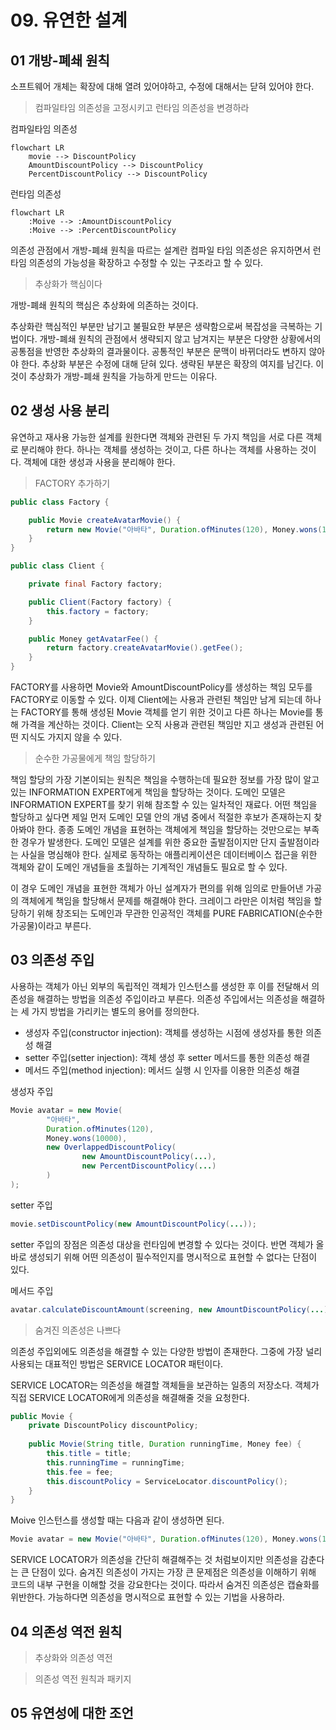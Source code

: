 # 09. 유연한 설계
## 01 개방-폐쇄 원칙
소프트웨어 개체는 확장에 대해 열려 있어야하고, 수정에 대해서는 닫혀 있어야 한다.

> 컴파일타임 의존성을 고정시키고 런타임 의존성을 변경하라

컴파일타임 의존성
```mermaid
flowchart LR
    movie --> DiscountPolicy
    AmountDiscountPolicy --> DiscountPolicy
    PercentDiscountPolicy --> DiscountPolicy
```

런타임 의존성
```mermaid
flowchart LR
    :Moive --> :AmountDiscountPolicy
    :Moive --> :PercentDiscountPolicy
```
의존성 관점에서 개방-폐쇄 원칙을 따르는 설계란 컴파일 타임 의존성은 유지하면서 런타임 의존성의 가능성을 확장하고 수정할 수 있는 구조라고 할 수 있다.

> 추상화가 핵심이다

개방-폐쇄 원칙의 핵심은 추상화에 의존하는 것이다.

추상화란 핵심적인 부분만 남기고 불필요한 부분은 생략함으로써 복잡성을 극복하는 기법이다.
개방-폐쇄 원칙의 관점에서 생략되지 않고 남겨지는 부분은 다양한 상황에서의 공통점을 반영한 추상화의 결과물이다.
공통적인 부분은 문맥이 바뀌더라도 변하지 않아야 한다.
추상화 부분은 수정에 대해 닫혀 있다.
생략된 부분은 확장의 여지를 남긴다. 이것이 추상화가 개방-폐쇄 원칙을 가능하게 만드는 이유다.

## 02 생성 사용 분리
유연하고 재사용 가능한 설계를 원한다면 객체와 관련된 두 가지 책임을 서로 다른 객체로 분리해야 한다.
하나는 객체를 생성하는 것이고, 다른 하나는 객체를 사용하는 것이다.
객체에 대한 생성과 사용을 분리해야 한다.

> FACTORY 추가하기

```java
public class Factory {

    public Movie createAvatarMovie() {
        return new Movie("아바타", Duration.ofMinutes(120), Money.wons(10000), new AmountDiscountPolicy());
    }
}
```

```java
public class Client {

    private final Factory factory;

    public Client(Factory factory) {
        this.factory = factory;
    }

    public Money getAvatarFee() {
        return factory.createAvatarMovie().getFee();
    }
}
```
FACTORY를 사용하면 Movie와 AmountDiscountPolicy를 생성하는 책임 모두를 FACTORY로 이동할 수 있다.
이제 Client에는 사용과 관련된 책임만 남게 되는데 하나는 FACTORY를 통해 생성된 Movie 객체를 얻기 위한 것이고
다른 하나는 Movie를 통해 가격을 계산하는 것이다.
Client는 오직 사용과 관련된 책임만 지고 생성과 관련된 어떤 지식도 가지지 않을 수 있다.

> 순수한 가공물에게 책임 할당하기

책임 할당의 가장 기본이되는 원칙은 책임을 수행하는데 필요한 정보를 가장 많이 알고 있는 INFORMATION EXPERT에게 책임을 할당하는 것이다.
도메인 모델은 INFORMATION EXPERT를 찾기 위해 참조할 수 있는 일차적인 재료다. 
어떤 책임을 할당하고 싶다면 제일 먼저 도메인 모델 안의 개념 중에서 적절한 후보가 존재하는지 찾아봐야 한다.
종종 도메인 개념을 표현하는 객체에게 책임을 할당하는 것만으로는 부족한 경우가 발생한다.
도메인 모델은 설계를 위한 중요한 출발점이지만 단지 출발점이라는 사실을 명심해야 한다.
실제로 동작하는 애플리케이션은 데이터베이스 접근을 위한 객체와 같이 도메인 개념들을 초월하는 기계적인 개념들도 필요로 할 수 있다.

이 경우 도메인 개념을 표현한 객체가 아닌 설계자가 편의를 위해 임의로 만들어낸 가공의 객체에게 책임을 할당해서 문제를 해결해야 한다.
크레이그 라만은 이처럼 책임을 할당하기 위해 창조되는 도메인과 무관한 인공적인 객체를 PURE FABRICATION(순수한 가공물)이라고 부른다.

## 03 의존성 주입

사용하는 객체가 아닌 외부의 독립적인 객체가 인스턴스를 생성한 후 이를 전달해서 의존성을 해결하는 방법을 의존성 주입이라고 부른다.
의존성 주입에서는 의존성을 해결하는 세 가지 방법을 가리키는 별도의 용어를 정의한다.

* 생성자 주입(constructor injection): 객체를 생성하는 시점에 생성자를 통한 의존성 해결
* setter 주입(setter injection): 객체 생성 후 setter 메서드를 통한 의존성 해결
* 메서드 주입(method injection): 메서드 실행 시 인자를 이용한 의존성 해결

생성자 주입
```java
Movie avatar = new Movie(
        "아바타", 
        Duration.ofMinutes(120), 
        Money.wons(10000), 
        new OverlappedDiscountPolicy(
                new AmountDiscountPolicy(...),
                new PercentDiscountPolicy(...)
        )
);
```

setter 주입
```java
movie.setDiscountPolicy(new AmountDiscountPolicy(...));
```
setter 주입의 장점은 의존성 대상을 런타임에 변경할 수 있다는 것이다.
반면 객체가 올바로 생성되기 위해 어떤 의존성이 필수적인지를 명시적으로 표현할 수 없다는 단점이 있다.

메서드 주입
```java
avatar.calculateDiscountAmount(screening, new AmountDiscountPolicy(...));
```

> 숨겨진 의존성은 나쁘다

의존성 주입외에도 의존성을 해결할 수 있는 다양한 방법이 존재한다.
그중에 가장 널리 사용되는 대표적인 방법은 SERVICE LOCATOR 패턴이다.

SERVICE LOCATOR는 의존성을 해결할 객체들을 보관하는 일종의 저장소다.
객체가 직접 SERVICE LOCATOR에게 의존성을 해결해줄 것을 요청한다.

```java
public Movie {
    private DiscountPolicy discountPolicy;
    
    public Movie(String title, Duration runningTime, Money fee) {
        this.title = title;
        this.runningTime = runningTime;
        this.fee = fee;
        this.discountPolicy = ServiceLocator.discountPolicy();
    }
}
```

Moive 인스턴스를 생성할 때는 다음과 같이 생성하면 된다.
```java
Movie avatar = new Movie("아바타", Duration.ofMinutes(120), Money.wons(10000));
```
SERVICE LOCATOR가 의존성을 간단히 해결해주는 것 처럼보이지만 의존성을 감춘다는 큰 단점이 있다.
숨겨진 의존성이 가지는 가장 큰 문제점은 의존성을 이해하기 위해 코드의 내부 구현을 이해할 것을 강요한다는 것이다.
따라서 숨겨진 의존성은 캡슐화를 위반한다.
가능하다면 의존성을 명시적으로 표현할 수 있는 기법을 사용하라.

## 04 의존성 역전 원칙
> 추상화와 의존성 역전

> 의존성 역전 원칙과 패키지

> 


## 05 유연성에 대한 조언

